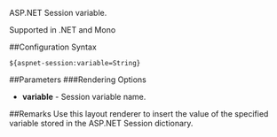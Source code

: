 ASP.NET Session variable. 

Supported in .NET and Mono

##Configuration Syntax
```
${aspnet-session:variable=String}
```

##Parameters
###Rendering Options
* **variable** - Session variable name.

##Remarks
Use this layout renderer to insert the value of the specified variable stored in the ASP.NET Session dictionary.